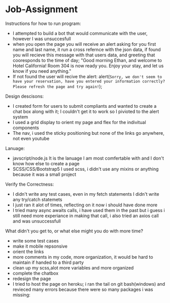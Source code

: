 # Job-Assignment

Instructions for how to run program: 
  - I attempted to build a bot that would communicate with the user, however I was unsuccesfull
  - when you open the page you will receive an alert asking for you first name and last name, it run a cross refernce with the json data, 
    if found you will recieve this message with that users data, and greeting that cooresponds to the time of day;
           "Good morning Ethan, and welcome to Hotel California! Room 304 is now ready you. Enjoy your stay, and let us know if you need anything." 
  - If not found the user will recive the alert:
             alert(`Sorry, we don't seem to have your reservation, have you entered your information correctly? Please refresh the page and try again!`);
             
             

Design descisons: 
  - I created form for users to submit compliants and wanted to create a chat box along with it; I couldn't get it to work so I pivioted to the alert system
  - I used a grid display to orient my page and flex for the indivitual components
  - The nav, i used the sticky positioning but none of the links go anywhere, not even youtube
  
Lanuage: 
  - javscript/node.js
          It is the lanuage I am most comfertable with and I don't know how else to create a page
  - SCSS/CSS/Bootstrap5
          I used scss, i didn't use any mixins or anything because it was a small project

Verify the Correctness: 
  - I didn't write any test cases, even in my fetch statements I didn't write any try/catch statemets
  - I just ran it alot of times, reflecting on it now i should have done more
  - I tried many async awaits calls, i have used them in the past but i guess i still need more experiance in making that call,
    i also tried an axios call and was unsuccessfull
    
What didn't you get to, or what else might you do with more time? 
  - write some test cases
  - make it mobile repsonsive
  - orient the links
  - more comments in my code, more organization, it would be hard to maintain if handed to a third party
  - clean up my scss,alot more variables and more organized
  - complete the chatbox
  - redesign the page
  - I tried to host the page on heroku; i ran the tail on git bash(windows) and revieced many errors because there were so many packages i was missing: 
      
     
